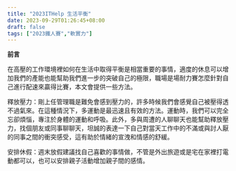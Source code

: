 ```yaml
---
title: "2023ITHelp 生活平衡"
date: 2023-09-29T01:26:45+08:00
draft: false
tags: ["2023鐵人賽","軟實力"]
---
```


**前言**

在高壓的工作環境裡如何在生活中取得平衡是相當重要的事情，適度的休息可以增加我們的產能也能幫助我們進一步的突破自己的極限，職場是場耐力賽怎麼針對自己進行配速來贏得比賽，本文會提供一些方法。

釋放壓力：剛上任管理職是難免會感到壓力的，許多時候我們會感覺自己被壓得透不過氣來。在這種情況下，多運動是最迅速且有效的方法。運動時，我們可以完全忘卻煩惱，專注於身體的運動和呼吸。此外，多與周遭的人聊聊天也能幫助釋放壓力，找個朋友或同事聊聊天，坦誠的表達一下自己對當天工作中的不滿或與討人厭的同事之間的衝突感受，這有助於情緒的宣洩和情感的舒緩。

安排休假：週末放假建議找自己喜歡的事情做，不管是外出旅遊或是宅在家裡打電動都可以，也可以安排親子活動增加親子間的感情。
